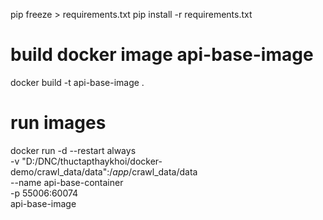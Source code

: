 pip freeze > requirements.txt
pip install -r requirements.txt


# build docker image api-base-image
docker build -t api-base-image .

# run images
docker run -d --restart always \
  -v "D:/DNC/thuctapthaykhoi/docker-demo/crawl_data/data":/_app_/crawl_data/data \
  --name api-base-container \
  -p 55006:60074 \
  api-base-image